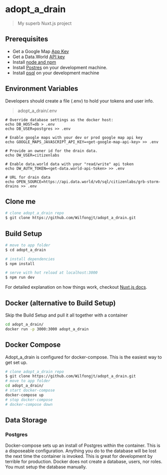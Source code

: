# adopt_a_drain

> My superb Nuxt.js project

## Prerequisites
* Get a Google Map [App Key](https://developers.google.com/maps/documentation/javascript/get-api-key)
* Get a Data.World [API key](https://data.world)  
* Install [node and npm](https://www.npmjs.com/get-npm)
* Install [Postres](https://www.postgresql.org) on your development machine.  
* Install [psql](https://www.postgresql.org/download/) on your development machine


## Environment Variables
Developers should create a file (.env) to hold your tokens and user info.
> adopt_a_drain/.env

```
# Override database settings as the docker host:
echo DB_HOST=db > .env
echo DB_USER=postgres >> .env

# Enable google maps with your dev or prod google map api key
echo GOOGLE_MAPS_JAVASCRIPT_API_KEY=<get-google-map-api-key> >> .env

# Provide an owner id for the drain data.
echo DW_USER=citizenlabs

# Enable data.world data with your "read/write" api token
echo DW_AUTH_TOKEN=<get-data.world-api-token> >> .env

# URL for drain data
echo OPEN_SOURCE=https://api.data.world/v0/sql/citizenlabs/grb-storm-drains >> .env
```

## Clone me
``` bash
# clone adopt_a_drain repo
$ git clone https://github.com/Wilfongjt/adopt_a_drain.git
```
## Build Setup

``` bash
# move to app folder
$ cd adopt_a_drain

# install dependencies
$ npm install

# serve with hot reload at localhost:3000
$ npm run dev

```

For detailed explanation on how things work, checkout [Nuxt.js docs](https://nuxtjs.org).

## Docker (alternative to Build Setup)
Skip the Build Setup and pull it all together with a container
``` bash
cd adopt_a_drain/
docker run -p 3000:3000 adopt_a_drain
```
## Docker Compose
Adopt_a_drain is configured for docker-compose. This is the easiest way to get set up.
``` bash
# clone adopt_a_drain repo
$ git clone https://github.com/Wilfongjt/adopt_a_drain.git
# move to app folder
cd adopt_a_drain/
# start docker-compose
docker-compose up
# stop docker-compose
# docker-compose down
```
## Data Storage
### Postgres
Docker-compose sets up an install of Postgres within the container.  This is a disposeable configuration. Anything you do to the database will be lost the next time the container is invoked. This is great for development by terrible for production.
Docker does not create a database, users, nor roles.
You must setup the database manually.
